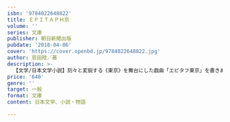 ```yaml
---
isbn: '9784022648822'
title: ＥＰＩＴＡＰＨ京
volume: ''
series: 文庫
publisher: 朝日新聞出版
pubdate: '2018-04-06'
cover: 'https://cover.openbd.jp/9784022648822.jpg'
author: 恩田陸／著
description: >-
  【文学/日本文学小説】刻々と変貎する《東京》を舞台にした戯曲「エピタフ東京」を書きあぐねている筆者Ｋは、吸血鬼だと名乗る吉屋と出会う。彼は「東京の秘密を探るためのポイントは、死者です」と囁きかけるのだが……。スピンオフ小説「悪い春」を特別収録。
price: '640'
genre: ''
target: 一般
format: 文庫
content: 日本文学、小説・物語

---
```

